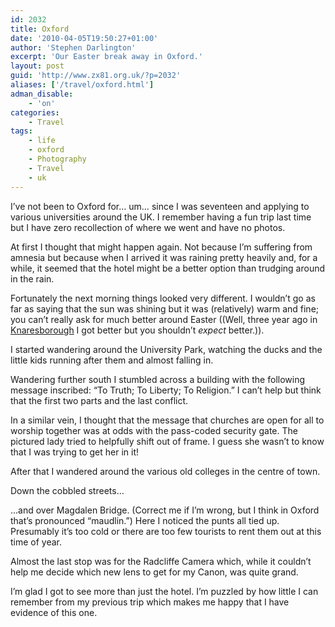 ```yaml
---
id: 2032
title: Oxford
date: '2010-04-05T19:50:27+01:00'
author: 'Stephen Darlington'
excerpt: 'Our Easter break away in Oxford.'
layout: post
guid: 'http://www.zx81.org.uk/?p=2032'
aliases: ['/travel/oxford.html']
adman_disable:
    - 'on'
categories:
    - Travel
tags:
    - life
    - oxford
    - Photography
    - Travel
    - uk
---
```


I’ve not been to Oxford for… um… since I was seventeen and applying to various universities around the UK. I remember having a fun trip last time but I have zero recollection of where we went and have no photos.

At first I thought that might happen again. Not because I’m suffering from amnesia but because when I arrived it was raining pretty heavily and, for a while, it seemed that the hotel might be a better option than trudging around in the rain.

Fortunately the next morning things looked very different. I wouldn’t go as far as saying that the sun was shining but it was (relatively) warm and fine; you can’t really ask for much better around Easter ((Well, three year ago in [Knaresborough](http://www.zx81.org.uk/travel/knaresborough-and-ossett-yorkshire.html) I got better but you shouldn’t *expect* better.)).

I started wandering around the University Park, watching the ducks and the little kids running after them and almost falling in.

Wandering further south I stumbled across a building with the following message inscribed: “To Truth; To Liberty; To Religion.” I can’t help but think that the first two parts and the last conflict.

In a similar vein, I thought that the message that churches are open for all to worship together was at odds with the pass-coded security gate. The pictured lady tried to helpfully shift out of frame. I guess she wasn’t to know that I was trying to get her in it!

After that I wandered around the various old colleges in the centre of town.

Down the cobbled streets…

…and over Magdalen Bridge. (Correct me if I’m wrong, but I think in Oxford that’s pronounced “maudlin.”) Here I noticed the punts all tied up. Presumably it’s too cold or there are too few tourists to rent them out at this time of year.

Almost the last stop was for the Radcliffe Camera which, while it couldn’t help me decide which new lens to get for my Canon, was quite grand.

I’m glad I got to see more than just the hotel. I’m puzzled by how little I can remember from my previous trip which makes me happy that I have evidence of this one.